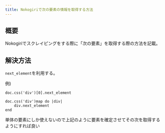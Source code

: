 ```yaml
---
title: Nokogiriで次の要素の情報を取得する方法
---
```


## 概要
Nokogiriでスクレイピングをする際に「次の要素」を取得する際の方法を記載。

## 解決方法

`next_element`を利用する。

例)
```
doc.css('div')[0].next_element
```

```
doc.css('div')map do |div|
    div.next_element
end
```

単体の要素にしか使えないので上記のように要素を確定させてその次を取得するようにすれば良い